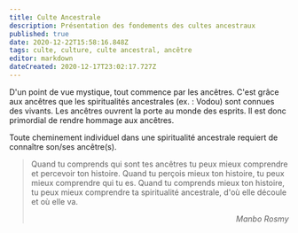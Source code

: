 ```yaml
---
title: Culte Ancestrale
description: Présentation des fondements des cultes ancestraux
published: true
date: 2020-12-22T15:58:16.848Z
tags: culte, culture, culte ancestral, ancêtre
editor: markdown
dateCreated: 2020-12-17T23:02:17.727Z
---
```


D'un point de vue mystique, tout commence par les ancêtres. C'est grâce aux ancêtres que les spiritualités ancestrales (ex. : Vodou)  sont connues des vivants. Les ancêtres ouvrent la porte au monde des esprits. Il est donc primordial de rendre hommage aux ancêtres.

Toute cheminement individuel dans une spiritualité ancestrale requiert de connaître son/ses ancêtre(s).

> Quand tu comprends qui sont tes ancêtres tu peux mieux comprendre et percevoir ton histoire.
> Quand tu perçois mieux ton histoire, tu peux mieux comprendre qui tu es.
> Quand tu comprends mieux ton histoire, tu peux mieux comprendre ta spiritualité ancestrale, d'où elle découle et où elle va.
>
> <p style="text-align: right;"><i>Manbo Rosmy</i></p>